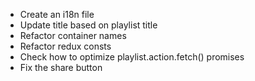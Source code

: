 - Create an i18n file
- Update title based on playlist title
- Refactor container names
- Refactor redux consts
- Check how to optimize playlist.action.fetch() promises
- Fix the share button
